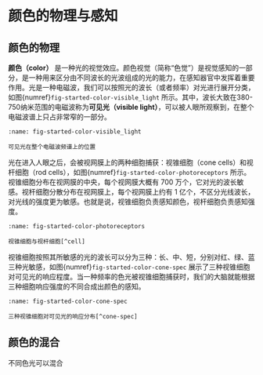 # 颜色的物理与感知

## 颜色的物理

**颜色（color）** 是一种光的视觉效应。颜色视觉（简称“色觉”）是视觉感知的一部分，是一种用来区分由不同波长的光波组成的光的能力，在感知器官中发挥着重要作用。光是一种电磁波，我们可以按照光的波长（或者频率）对光进行展开分类，如图{numref}`fig-started-color-visible_light` 所示。其中，波长大致在380-750纳米范围的电磁波称为**可见光（visible light）**，可以被人眼所观察到，在整个电磁波谱上只占非常窄的一部分。

```{figure} fig/visible_light.png
:name: fig-started-color-visible_light

可见光在整个电磁波频谱上的位置
```

光在进入人眼之后，会被视网膜上的两种细胞捕获：视锥细胞（cone cells）和视杆细胞（rod cells），如图{numref}`fig-started-color-photoreceptors` 所示。视锥细胞分布在视网膜的中央，每个视网膜大概有 700 万个，它对光的波长敏感。视杆细胞分散分布在视网膜上，每个视网膜上约有 1 亿个，不区分光线波长，对光线的强度更为敏感。也就是说，视锥细胞负责感知颜色，视杆细胞负责感知强度。

```{figure} fig/photoreceptors.webp
:name: fig-started-color-photoreceptors

视锥细胞与视杆细胞[^cell]
```
[^cell]: [American Academy of Ophthalmology](https://www.aao.org/eye-health/anatomy/cones)

视锥细胞按照其所敏感的光的波长可以分为三种：长、中、短，分别对红、绿、蓝三种光敏感，如图{numref}`fig-started-color-cone-spec` 展示了三种视锥细胞对可见光的响应程度。当一种频率的色光被视锥细胞捕获时，我们的大脑就能根据三种细胞响应强度的不同合成出颜色的感知。


```{figure} fig/cone-spec.svg
:name: fig-started-color-cone-spec

三种视锥细胞对可见光的响应分布[^cone-spec]
```
[^cone-spec]: [Wikipedia: Cone cell](https://en.wikipedia.org/wiki/Cone_cell)



## 颜色的混合

不同色光可以混合